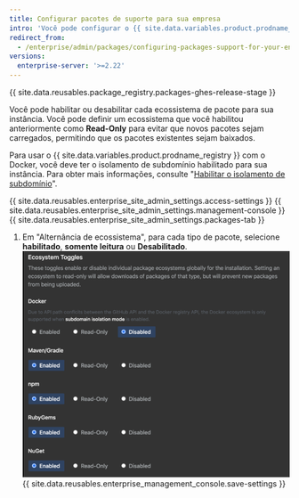 ```yaml
---
title: Configurar pacotes de suporte para sua empresa
intro: 'Você pode configurar o {{ site.data.variables.product.prodname_registry }} para sua empresa, habilitando ou desabilitando cada ecossistema de pacote.'
redirect_from:
  - /enterprise/admin/packages/configuring-packages-support-for-your-enterprise
versions:
  enterprise-server: '>=2.22'
---
```


{{ site.data.reusables.package_registry.packages-ghes-release-stage }}

Você pode habilitar ou desabilitar cada ecossistema de pacote para sua instância. Você pode definir um ecossistema que você habilitou anteriormente como **Read-Only** para evitar que novos pacotes sejam carregados, permitindo que os pacotes existentes sejam baixados.

Para usar o {{ site.data.variables.product.prodname_registry }} com o Docker, você deve ter o isolamento de subdomínio habilitado para sua instância. Para obter mais informações, consulte "[Habilitar o isolamento de subdomínio](/enterprise/admin/configuration/enabling-subdomain-isolation)".

{{ site.data.reusables.enterprise_site_admin_settings.access-settings }}
{{ site.data.reusables.enterprise_site_admin_settings.management-console }}
{{ site.data.reusables.enterprise_site_admin_settings.packages-tab }}
1. Em "Alternância de ecossistema", para cada tipo de pacote, selecione **habilitado**, **somente leitura** ou **Desabilitado**. ![Alternância de ecossistemas](/assets/images/enterprise/site-admin-settings/ecosystem-toggles.png)
{{ site.data.reusables.enterprise_management_console.save-settings }}
